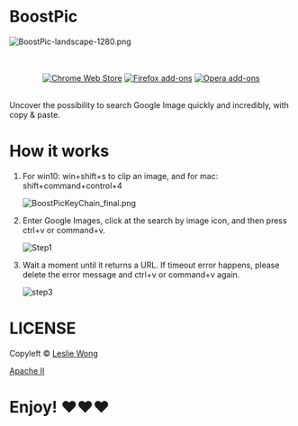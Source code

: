 # BoostPic

![BoostPic-landscape-1280.png](https://i.loli.net/2020/05/03/SLKfIsvX9ikBWry.png)

<p align="center">
  </br></br>
  <a href="https://chrome.google.com/webstore/detail/boostpic/pmpogggmiaehmjempogkkklfckignfgl">
    <img src="https://i.loli.net/2020/07/04/6h5OLE48wzolUFk.png" alt="Chrome Web Store"></a>
  <a href="https://addons.mozilla.org/addon/boostpic/">
    <img src="https://i.loli.net/2020/07/04/4JM8Gkh92RCmFbu.png" alt="Firefox add-ons"></a>
  <a href="https://chrome.google.com/webstore/detail/boostpic/pmpogggmiaehmjempogkkklfckignfgl">
    <img src="https://i.loli.net/2020/07/04/9SWFjvkNafyu3Kq.png" alt="Opera add-ons">
</a>
  </br></br>
</p>

Uncover the possibility to search Google Image quickly and incredibly, with copy & paste.

# How it works

1. For win10: win+shift+s to clip an image, and for mac: shift+command+control+4

   ![BoostPicKeyChain_final.png](https://i.loli.net/2021/04/13/KMokcDyd1nWjBe9.png)

2. Enter Google Images, click at the search by image icon, and then press ctrl+v or command+v.

   ![Step1](https://i.loli.net/2020/05/03/Q7Lgxm9HAqJFX1b.png)

3. Wait a moment until it returns a URL. If timeout error happens, please delete the error message and ctrl+v or command+v again.

   ![step3](https://i.loli.net/2020/05/03/rbgj9sK2f4dTF7o.png)

# LICENSE

Copyleft © [Leslie Wong](https://github.com/Leslie-Wong-H)

[Apache II](./LICENSE)

# Enjoy! &#9829;&#9829;&#9829;
